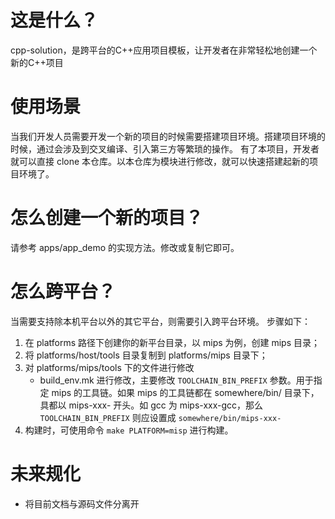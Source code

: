 # 这是什么？
cpp-solution，是跨平台的C++应用项目模板，让开发者在非常轻松地创建一个新的C++项目

# 使用场景

当我们开发人员需要开发一个新的项目的时候需要搭建项目环境。搭建项目环境的时候，通过会涉及到交叉编译、引入第三方等繁琐的操作。
有了本项目，开发者就可以直接 clone 本仓库。以本仓库为模块进行修改，就可以快速搭建起新的项目环境了。

# 怎么创建一个新的项目？

请参考 apps/app\_demo 的实现方法。修改或复制它即可。

# 怎么跨平台？

当需要支持除本机平台以外的其它平台，则需要引入跨平台环境。
步骤如下：

1. 在 platforms 路径下创建你的新平台目录，以 mips 为例，创建 mips 目录；
2. 将 platforms/host/tools 目录复制到 platforms/mips 目录下；
3. 对 platforms/mips/tools 下的文件进行修改
   - build\_env.mk 进行修改，主要修改 `TOOLCHAIN_BIN_PREFIX` 参数。用于指定 mips 的工具链。如果 mips 的工具链都在 somewhere/bin/ 目录下，具都以 mips-xxx- 开头。如 gcc 为 mips-xxx-gcc，那么 `TOOLCHAIN_BIN_PREFIX` 则应设置成 `somewhere/bin/mips-xxx-`
4. 构建时，可使用命令 `make PLATFORM=misp` 进行构建。

# 未来规化

- 将目前文档与源码文件分离开
